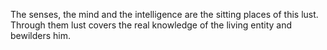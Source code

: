 The senses, the mind and the intelligence are the sitting places of this lust. Through them lust covers the real knowledge of the living entity and bewilders him.